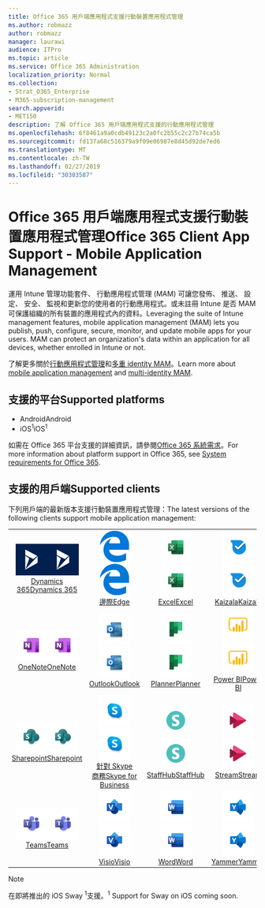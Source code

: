 ```yaml
---
title: Office 365 用戶端應用程式支援行動裝置應用程式管理
ms.author: robmazz
author: robmazz
manager: laurawi
audience: ITPro
ms.topic: article
ms.service: Office 365 Administration
localization_priority: Normal
ms.collection:
- Strat_O365_Enterprise
- M365-subscription-management
search.appverid:
- MET150
description: 了解 Office 365 用戶端應用程式支援的行動應用程式管理
ms.openlocfilehash: 6f8461a9a0cdb49123c2a0fc2b55c2c27b74ca5b
ms.sourcegitcommit: fd137a68c516379a9f09e06987e8d45d92de7ed6
ms.translationtype: MT
ms.contentlocale: zh-TW
ms.lasthandoff: 02/27/2019
ms.locfileid: "30303587"
---
```

# <a name="office-365-client-app-support---mobile-application-management"></a><span data-ttu-id="54419-103">Office 365 用戶端應用程式支援行動裝置應用程式管理</span><span class="sxs-lookup"><span data-stu-id="54419-103">Office 365 Client App Support - Mobile Application Management</span></span>

<span data-ttu-id="54419-p101">運用 Intune 管理功能套件、 行動應用程式管理 (MAM) 可讓您發佈、 推送、 設定、 安全、 監視和更新您的使用者的行動應用程式。或未註冊 Intune 是否 MAM 可保護組織的所有裝置的應用程式內的資料。</span><span class="sxs-lookup"><span data-stu-id="54419-p101">Leveraging the suite of Intune management features, mobile application management (MAM) lets you publish, push, configure, secure, monitor, and update mobile apps for your users. MAM can protect an organization's data within an application for all devices, whether enrolled in Intune or not.</span></span>

<span data-ttu-id="54419-106">了解更多關於[行動應用程式管理](https://docs.microsoft.com/intune/mam-faq)和[多重 identity MAM](https://docs.microsoft.com/intune/app-protection-policy)。</span><span class="sxs-lookup"><span data-stu-id="54419-106">Learn more about [mobile application management](https://docs.microsoft.com/intune/mam-faq) and [multi-identity MAM](https://docs.microsoft.com/intune/app-protection-policy).</span></span>

## <a name="supported-platforms"></a><span data-ttu-id="54419-107">支援的平台</span><span class="sxs-lookup"><span data-stu-id="54419-107">Supported platforms</span></span>

 - <span data-ttu-id="54419-108">Android</span><span class="sxs-lookup"><span data-stu-id="54419-108">Android</span></span>
 - <span data-ttu-id="54419-109">iOS<sup>1</sup></span><span class="sxs-lookup"><span data-stu-id="54419-109">iOS<sup>1</sup></span></span>

<span data-ttu-id="54419-110">如需在 Office 365 平台支援的詳細資訊，請參閱[Office 365 系統需求](https://products.office.com/office-system-requirements)。</span><span class="sxs-lookup"><span data-stu-id="54419-110">For more information about platform support in Office 365, see [System requirements for Office 365](https://products.office.com/office-system-requirements).</span></span>

## <a name="supported-clients"></a><span data-ttu-id="54419-111">支援的用戶端</span><span class="sxs-lookup"><span data-stu-id="54419-111">Supported clients</span></span>

<span data-ttu-id="54419-112">下列用戶端的最新版本支援行動裝置應用程式管理：</span><span class="sxs-lookup"><span data-stu-id="54419-112">The latest versions of the following clients support mobile application management:</span></span>

| | | | | | |
|:---:|:---:|:---:|:---:|:---:|:---:|
| <span data-ttu-id="54419-113">![Dynamics 365 圖示](media/o365-dynamics365-64x64.png)</span><span class="sxs-lookup"><span data-stu-id="54419-113">![Dynamics 365 icon](media/o365-dynamics365-64x64.png)</span></span> <br> [<span data-ttu-id="54419-114">Dynamics 365</span><span class="sxs-lookup"><span data-stu-id="54419-114">Dynamics 365</span></span>](https://dynamics.microsoft.com) | <span data-ttu-id="54419-115">![Edge 圖示](media/o365-edge-64x64.png)</span><span class="sxs-lookup"><span data-stu-id="54419-115">![Edge icon](media/o365-edge-64x64.png)</span></span> <br> [<span data-ttu-id="54419-116">邊際</span><span class="sxs-lookup"><span data-stu-id="54419-116">Edge</span></span>](https://www.microsoft.com/windows/microsoft-edge) | <span data-ttu-id="54419-117">![Excel 圖示](media/o365-excel-64x64.png)</span><span class="sxs-lookup"><span data-stu-id="54419-117">![Excel icon](media/o365-excel-64x64.png)</span></span> <br> [<span data-ttu-id="54419-118">Excel</span><span class="sxs-lookup"><span data-stu-id="54419-118">Excel</span></span>](https://products.office.com/excel) | <span data-ttu-id="54419-119">![Kaizala 圖示](media/o365-kaizala-64x64.png)</span><span class="sxs-lookup"><span data-stu-id="54419-119">![Kaizala icon](media/o365-kaizala-64x64.png)</span></span> <br> [<span data-ttu-id="54419-120">Kaizala</span><span class="sxs-lookup"><span data-stu-id="54419-120">Kaizala</span></span>](https://products.office.com/en/business/microsoft-kaizala) | <span data-ttu-id="54419-121">![OneDrive for Business 圖示](media/o365-OneDrive-64x64.png)</span><span class="sxs-lookup"><span data-stu-id="54419-121">![OneDrive for Business icon](media/o365-OneDrive-64x64.png)</span></span> <br> [<span data-ttu-id="54419-122">OneDrive</span><span class="sxs-lookup"><span data-stu-id="54419-122">OneDrive</span></span>](https://products.office.com/onedrive-for-business/online-cloud-storage)
| <span data-ttu-id="54419-123">![OneNote 圖示](media/o365-OneNote-64x64.png)</span><span class="sxs-lookup"><span data-stu-id="54419-123">![OneNote icon](media/o365-OneNote-64x64.png)</span></span> <br> [<span data-ttu-id="54419-124">OneNote</span><span class="sxs-lookup"><span data-stu-id="54419-124">OneNote</span></span>](https://products.office.com/onenote) | <span data-ttu-id="54419-125">![Outlook 圖示](media/o365-outlook-64x64.png)</span><span class="sxs-lookup"><span data-stu-id="54419-125">![Outlook icon](media/o365-outlook-64x64.png)</span></span> <br> [<span data-ttu-id="54419-126">Outlook</span><span class="sxs-lookup"><span data-stu-id="54419-126">Outlook</span></span>](https://products.office.com/outlook) | <span data-ttu-id="54419-127">![規劃圖示](media/o365-planner-64x64.png)</span><span class="sxs-lookup"><span data-stu-id="54419-127">![Planner icon](media/o365-planner-64x64.png)</span></span> <br> [<span data-ttu-id="54419-128">Planner</span><span class="sxs-lookup"><span data-stu-id="54419-128">Planner</span></span>](https://products.office.com/business/task-management-software) | <span data-ttu-id="54419-129">![PowerBI 圖示](media/o365-powerbi-64x64.png)</span><span class="sxs-lookup"><span data-stu-id="54419-129">![PowerBI icon](media/o365-powerbi-64x64.png)</span></span> <br> [<span data-ttu-id="54419-130">Power BI</span><span class="sxs-lookup"><span data-stu-id="54419-130">Power BI</span></span>](https://powerbi.microsoft.com) | <span data-ttu-id="54419-131">![PowerPoint 圖示](media/o365-powerpoint-64x64.png)</span><span class="sxs-lookup"><span data-stu-id="54419-131">![PowerPoint icon](media/o365-powerpoint-64x64.png)</span></span> <br> [<span data-ttu-id="54419-132">PowerPoint</span><span class="sxs-lookup"><span data-stu-id="54419-132">PowerPoint</span></span>](https://products.office.com/powerpoint) |
| <span data-ttu-id="54419-133">![SharePoint 圖示](media/o365-sharepoint-64x64.png)</span><span class="sxs-lookup"><span data-stu-id="54419-133">![SharePoint icon](media/o365-sharepoint-64x64.png)</span></span> <br> [<span data-ttu-id="54419-134">Sharepoint</span><span class="sxs-lookup"><span data-stu-id="54419-134">Sharepoint</span></span>](https://products.office.com/sharepoint) | <span data-ttu-id="54419-135">![Skype 商務圖示](media/o365-skypeforbusiness-64x64.png)</span><span class="sxs-lookup"><span data-stu-id="54419-135">![Skype for Business icon](media/o365-skypeforbusiness-64x64.png)</span></span> <br> [<span data-ttu-id="54419-136">針對 Skype<br>商務</span><span class="sxs-lookup"><span data-stu-id="54419-136">Skype for <br> Business</span></span>](https://www.skype.com/business/) | <span data-ttu-id="54419-137">![StaffHub 圖示](media/o365-staffhub-64x64.png)</span><span class="sxs-lookup"><span data-stu-id="54419-137">![StaffHub icon](media/o365-staffhub-64x64.png)</span></span> <br> [<span data-ttu-id="54419-138">StaffHub</span><span class="sxs-lookup"><span data-stu-id="54419-138">StaffHub</span></span>](https://products.office.com/microsoft-staffhub/staff-scheduling-software) | <span data-ttu-id="54419-139">![資料流圖示](media/o365-stream-64x64.png)</span><span class="sxs-lookup"><span data-stu-id="54419-139">![Stream icon](media/o365-stream-64x64.png)</span></span> <br> [<span data-ttu-id="54419-140">Stream</span><span class="sxs-lookup"><span data-stu-id="54419-140">Stream</span></span>](https://stream.microsoft.com) | <span data-ttu-id="54419-141">![Sway 圖示](media/o365-sway-64x64.png)</span><span class="sxs-lookup"><span data-stu-id="54419-141">![Sway icon](media/o365-sway-64x64.png)</span></span> <br> [<span data-ttu-id="54419-142">Sway<sup>1</sup></span><span class="sxs-lookup"><span data-stu-id="54419-142">Sway<sup>1</sup></span></span>](https://sway.com)
| <span data-ttu-id="54419-143">![小組圖示](media/o365-teams-64x64.png)</span><span class="sxs-lookup"><span data-stu-id="54419-143">![Teams icon](media/o365-teams-64x64.png)</span></span> <br> [<span data-ttu-id="54419-144">Teams</span><span class="sxs-lookup"><span data-stu-id="54419-144">Teams</span></span>](https://products.office.com/microsoft-teams/group-chat-software) | <span data-ttu-id="54419-145">![Visio 圖示](media/o365-visio-64x64.png)</span><span class="sxs-lookup"><span data-stu-id="54419-145">![Visio icon](media/o365-visio-64x64.png)</span></span> <br> [<span data-ttu-id="54419-146">Visio</span><span class="sxs-lookup"><span data-stu-id="54419-146">Visio</span></span>](https://products.office.com/visio/flowchart-software) | <span data-ttu-id="54419-147">![Word 圖示](media/o365-word-64x64.png)</span><span class="sxs-lookup"><span data-stu-id="54419-147">![Word icon](media/o365-word-64x64.png)</span></span> <br> [<span data-ttu-id="54419-148">Word</span><span class="sxs-lookup"><span data-stu-id="54419-148">Word</span></span>](https://products.office.com/word) |<span data-ttu-id="54419-149">![Yammer 圖示](media/o365-yammer-64x64.png)</span><span class="sxs-lookup"><span data-stu-id="54419-149">![Yammer icon](media/o365-yammer-64x64.png)</span></span> <br> [<span data-ttu-id="54419-150">Yammer</span><span class="sxs-lookup"><span data-stu-id="54419-150">Yammer</span></span>](https://products.office.com/yammer/yammer-overview)

> [!NOTE]
> <span data-ttu-id="54419-151">在即將推出的 iOS Sway <sup>1</sup>支援。</span><span class="sxs-lookup"><span data-stu-id="54419-151"><sup>1</sup> Support for Sway on iOS coming soon.</span></span>